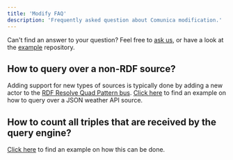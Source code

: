 ```yaml
---
title: 'Modify FAQ'
description: 'Frequently asked question about Comunica modification.'
---
```


Can't find an answer to your question?
Feel free to [ask us](/ask/), or have a look at the
[example](https://github.com/comunica/examples) repository.

## How to query over a non-RDF source?

Adding support for new types of sources is typically done by adding a new actor to
the [RDF Resolve Quad Pattern bus](/docs/modify/advanced/buses/#rdf-resolve-quad-pattern).
[Click here](https://github.com/comunica/examples/tree/master/packages/actor-rdf-resolve-quad-pattern-api-weather)
to find an example on how to query over a JSON weather API source.

## How to count all triples that are received by the query engine?

[Click here](https://github.com/comunica/examples/tree/master/packages/actor-observe-rdf-dereference)
to find an example on how this can be done.
